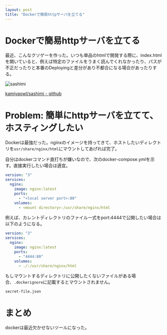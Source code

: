 ```yaml
---
layout: post
title: "Dockerで簡易httpサーバを立てる"
---
```


# Dockerで簡易httpサーバを立てる

最近、こんなクソゲーを作った。いつも単品のhtmlで開発する際に、index.htmlを開いていると、例えば特定のファイルをうまく読んでくれなかったり、パスが不正だったりと本番のDeployingと差分があり不都合になる場合があったりする。

![sashimi](https://user-images.githubusercontent.com/4300987/54084179-da565580-4370-11e9-83c1-cfb83bb7326f.png)

[kamiyaowl/sashimi - github](https://github.com/kamiyaowl/sashimi)


# Problem: 簡単にhttpサーバを立てて、ホスティングしたい

Dockerは最強だった。nginxのイメージを持ってきて、ホストしたいディレクトリを`usr/share/nginx/html`にマウントしてあげれば完了。

自分はdockerコマンド直打ちが嫌いなので、次のdocker-compose.ymlを示す。直接実行したい場合は適宜。


```yaml
version: "3"
services:
  nginx:
    image: nginx:latest
    ports:
      - "<local server port>:80"
    volumes:
      - <mount directory>:/usr/share/nginx/html
```

例えば、カレントディレクトリのファイル一式をport:4444で公開したい場合は以下のようになる。


```yaml
version: "3"
services:
  nginx:
    image: nginx:latest
    ports:
      - "4444:80"
    volumes:
      - ./:/usr/share/nginx/html
```

もしマウントするディレクトリに公開したくないファイルがある場合、`.dockerignore`に記載するとマウントされません。

```
secret-file.json
```

# まとめ

dockerは最近欠かせないツールになった。